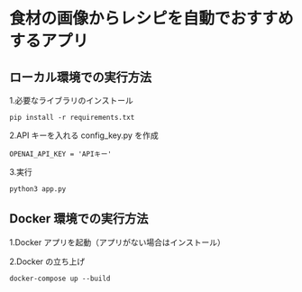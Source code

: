 # 食材の画像からレシピを自動でおすすめするアプリ

## ローカル環境での実行方法

1.必要なライブラリのインストール

```
pip install -r requirements.txt
```

2.API キーを入れる config_key.py を作成

```
OPENAI_API_KEY = 'APIキー'
```

3.実行

```
python3 app.py
```

## Docker 環境での実行方法

1.Docker アプリを起動（アプリがない場合はインストール）

2.Docker の立ち上げ

```
docker-compose up --build
```
